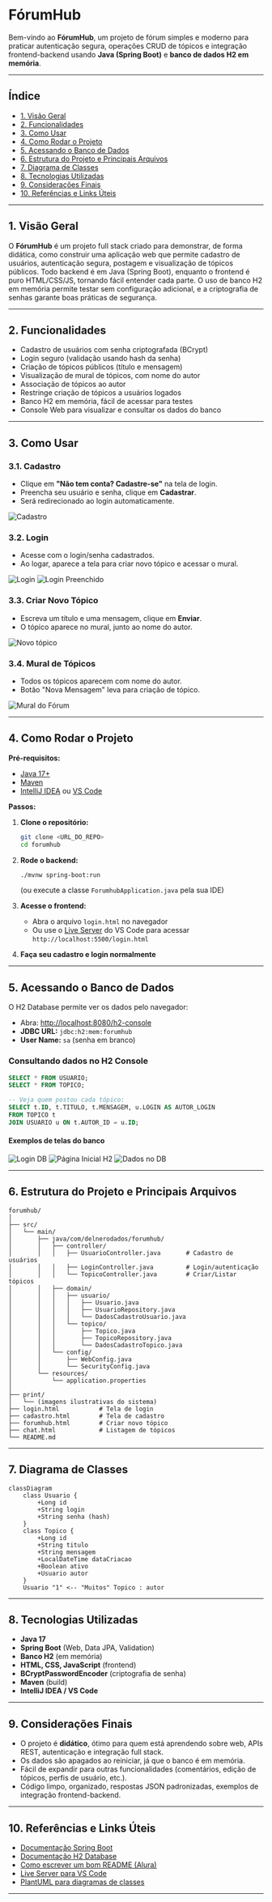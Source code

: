 # FórumHub

Bem-vindo ao **FórumHub**, um projeto de fórum simples e moderno para praticar autenticação segura, operações CRUD de tópicos e integração frontend-backend usando **Java (Spring Boot)** e **banco de dados H2 em memória**.

---

## Índice

- [1. Visão Geral](#1-visão-geral)
- [2. Funcionalidades](#2-funcionalidades)
- [3. Como Usar](#3-como-usar)
- [4. Como Rodar o Projeto](#4-como-rodar-o-projeto)
- [5. Acessando o Banco de Dados](#5-acessando-o-banco-de-dados)
- [6. Estrutura do Projeto e Principais Arquivos](#6-estrutura-do-projeto-e-principais-arquivos)
- [7. Diagrama de Classes](#7-diagrama-de-classes)
- [8. Tecnologias Utilizadas](#8-tecnologias-utilizadas)
- [9. Considerações Finais](#9-considerações-finais)
- [10. Referências e Links Úteis](#10-referências-e-links-úteis)

---

## 1. Visão Geral

O **FórumHub** é um projeto full stack criado para demonstrar, de forma didática, como construir uma aplicação web que permite cadastro de usuários, autenticação segura, postagem e visualização de tópicos públicos. Todo backend é em Java (Spring Boot), enquanto o frontend é puro HTML/CSS/JS, tornando fácil entender cada parte. O uso de banco H2 em memória permite testar sem configuração adicional, e a criptografia de senhas garante boas práticas de segurança.

---

## 2. Funcionalidades

- Cadastro de usuários com senha criptografada (BCrypt)
- Login seguro (validação usando hash da senha)
- Criação de tópicos públicos (título e mensagem)
- Visualização de mural de tópicos, com nome do autor
- Associação de tópicos ao autor
- Restringe criação de tópicos a usuários logados
- Banco H2 em memória, fácil de acessar para testes
- Console Web para visualizar e consultar os dados do banco

---

## 3. Como Usar

### 3.1. Cadastro

- Clique em **"Não tem conta? Cadastre-se"** na tela de login.
- Preencha seu usuário e senha, clique em **Cadastrar**.
- Será redirecionado ao login automaticamente.

![Cadastro](print/cadastro.png)

### 3.2. Login

- Acesse com o login/senha cadastrados.
- Ao logar, aparece a tela para criar novo tópico e acessar o mural.

![Login](print/login.png)
![Login Preenchido](print/login_preenchido.png)

### 3.3. Criar Novo Tópico

- Escreva um título e uma mensagem, clique em **Enviar**.
- O tópico aparece no mural, junto ao nome do autor.

![Novo tópico](print/escrever_no_forum.png)

### 3.4. Mural de Tópicos

- Todos os tópicos aparecem com nome do autor.
- Botão "Nova Mensagem" leva para criação de tópico.

![Mural do Fórum](print/forum.png)

---

## 4. Como Rodar o Projeto

**Pré-requisitos:**  
- [Java 17+](https://www.oracle.com/java/technologies/downloads/)
- [Maven](https://maven.apache.org/)
- [IntelliJ IDEA](https://www.jetbrains.com/idea/) ou [VS Code](https://code.visualstudio.com/)

**Passos:**

1. **Clone o repositório:**
    ```bash
    git clone <URL_DO_REPO>
    cd forumhub
    ```

2. **Rode o backend:**
    ```bash
    ./mvnw spring-boot:run
    ```
    (ou execute a classe `ForumhubApplication.java` pela sua IDE)

3. **Acesse o frontend:**  
    - Abra o arquivo `login.html` no navegador
    - Ou use o [Live Server](https://marketplace.visualstudio.com/items?itemName=ritwickdey.LiveServer) do VS Code para acessar `http://localhost:5500/login.html`

4. **Faça seu cadastro e login normalmente**

---

## 5. Acessando o Banco de Dados

O H2 Database permite ver os dados pelo navegador:

- Abra: [http://localhost:8080/h2-console](http://localhost:8080/h2-console)
- **JDBC URL:** `jdbc:h2:mem:forumhub`
- **User Name:** `sa` (senha em branco)

### Consultando dados no H2 Console

```sql
SELECT * FROM USUARIO;
SELECT * FROM TOPICO;

-- Veja quem postou cada tópico:
SELECT t.ID, t.TITULO, t.MENSAGEM, u.LOGIN AS AUTOR_LOGIN
FROM TOPICO t
JOIN USUARIO u ON t.AUTOR_ID = u.ID;
````

#### Exemplos de telas do banco

![Login DB](print/login_db.png)
![Página Inicial H2](print/pag_inicial_db.png)
![Dados no DB](print/dados_no_db.png)

---

## 6. Estrutura do Projeto e Principais Arquivos

```
forumhub/
│
├── src/
│   └── main/
│       ├── java/com/delnerodados/forumhub/
│       │   ├── controller/
│       │   │   ├── UsuarioController.java       # Cadastro de usuários
│       │   │   ├── LoginController.java         # Login/autenticação
│       │   │   └── TopicoController.java        # Criar/Listar tópicos
│       │   ├── domain/
│       │   │   ├── usuario/
│       │   │   │   ├── Usuario.java
│       │   │   │   ├── UsuarioRepository.java
│       │   │   │   └── DadosCadastroUsuario.java
│       │   │   └── topico/
│       │   │       ├── Topico.java
│       │   │       ├── TopicoRepository.java
│       │   │       └── DadosCadastroTopico.java
│       │   └── config/
│       │       ├── WebConfig.java
│       │       └── SecurityConfig.java
│       └── resources/
│           └── application.properties
│
├── print/
│   └── (imagens ilustrativas do sistema)
├── login.html           # Tela de login
├── cadastro.html        # Tela de cadastro
├── forumhub.html        # Criar novo tópico
├── chat.html            # Listagem de tópicos
└── README.md
```

---

## 7. Diagrama de Classes

```mermaid
classDiagram
    class Usuario {
        +Long id
        +String login
        +String senha (hash)
    }
    class Topico {
        +Long id
        +String titulo
        +String mensagem
        +LocalDateTime dataCriacao
        +Boolean ativo
        +Usuario autor
    }
    Usuario "1" <-- "Muitos" Topico : autor
```

---

## 8. Tecnologias Utilizadas

* **Java 17**
* **Spring Boot** (Web, Data JPA, Validation)
* **Banco H2** (em memória)
* **HTML, CSS, JavaScript** (frontend)
* **BCryptPasswordEncoder** (criptografia de senha)
* **Maven** (build)
* **IntelliJ IDEA / VS Code**

---

## 9. Considerações Finais

* O projeto é **didático**, ótimo para quem está aprendendo sobre web, APIs REST, autenticação e integração full stack.
* Os dados são apagados ao reiniciar, já que o banco é em memória.
* Fácil de expandir para outras funcionalidades (comentários, edição de tópicos, perfis de usuário, etc.).
* Código limpo, organizado, respostas JSON padronizadas, exemplos de integração frontend-backend.

---

## 10. Referências e Links Úteis

* [Documentação Spring Boot](https://spring.io/projects/spring-boot)
* [Documentação H2 Database](https://www.h2database.com/html/main.html)
* [Como escrever um bom README (Alura)](https://www.alura.com.br/artigos/escrever-bom-readme)
* [Live Server para VS Code](https://marketplace.visualstudio.com/items?itemName=ritwickdey.LiveServer)
* [PlantUML para diagramas de classes](https://www.plantuml.com/plantuml/uml)

---
